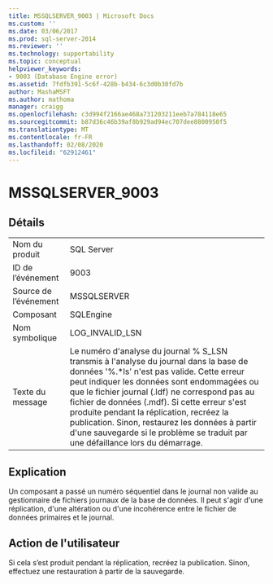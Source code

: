 ```yaml
---
title: MSSQLSERVER_9003 | Microsoft Docs
ms.custom: ''
ms.date: 03/06/2017
ms.prod: sql-server-2014
ms.reviewer: ''
ms.technology: supportability
ms.topic: conceptual
helpviewer_keywords:
- 9003 (Database Engine error)
ms.assetid: 7fdfb391-5c6f-428b-b434-6c3d0b30fd7b
author: MashaMSFT
ms.author: mathoma
manager: craigg
ms.openlocfilehash: c3d994f2166ae468a731203211eeb7a784118e65
ms.sourcegitcommit: b87d36c46b39af8b929ad94ec707dee8800950f5
ms.translationtype: MT
ms.contentlocale: fr-FR
ms.lasthandoff: 02/08/2020
ms.locfileid: "62912461"
---
```

# <a name="mssqlserver_9003"></a>MSSQLSERVER_9003
    
## <a name="details"></a>Détails  
  
|||  
|-|-|  
|Nom du produit|SQL Server|  
|ID de l’événement|9003|  
|Source de l’événement|MSSQLSERVER|  
|Composant|SQLEngine|  
|Nom symbolique|LOG_INVALID_LSN|  
|Texte du message|Le numéro d'analyse du journal % S_LSN transmis à l'analyse du journal dans la base de données '%.*ls' n'est pas valide. Cette erreur peut indiquer les données sont endommagées ou que le fichier journal (.ldf) ne correspond pas au fichier de données (.mdf). Si cette erreur s'est produite pendant la réplication, recréez la publication. Sinon, restaurez les données à partir d'une sauvegarde si le problème se traduit par une défaillance lors du démarrage.|  
  
## <a name="explanation"></a>Explication  
 Un composant a passé un numéro séquentiel dans le journal non valide au gestionnaire de fichiers journaux de la base de données. Il peut s'agir d'une réplication, d'une altération ou d'une incohérence entre le fichier de données primaires et le journal.  
  
## <a name="user-action"></a>Action de l'utilisateur  
 Si cela s’est produit pendant la réplication, recréez la publication. Sinon, effectuez une restauration à partir de la sauvegarde.  
  
  
